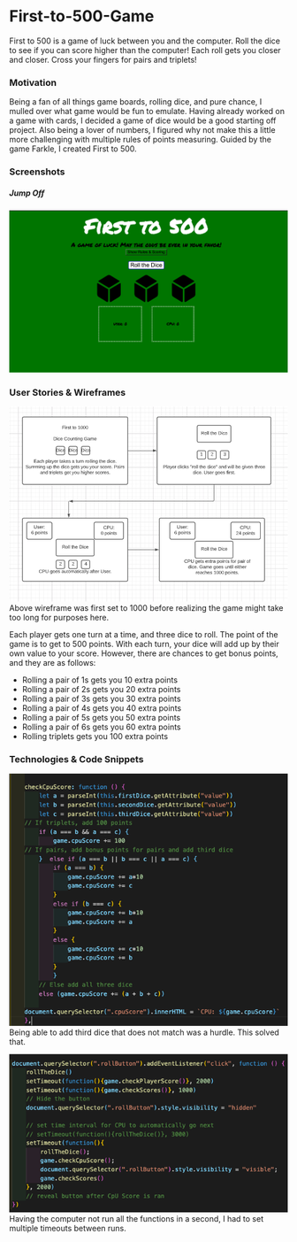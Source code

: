 # First-to-500-Game

First to 500 is a game of luck between you and the computer. Roll the dice to see if you can score higher than the computer! Each roll gets you closer and closer. Cross your fingers for pairs and triplets!

### Motivation

Being a fan of all things game boards, rolling dice, and pure chance, I mulled over what game would be fun to emulate. Having already worked on a game with cards, I decided a game of dice would be a good starting off project. Also being a lover of numbers, I figured why not make this a little more challenging with multiple rules of points measuring. Guided by the game Farkle, I created First to 500.

### Screenshots

##### Jump Off
![jumpoff](LandingPage.png)


### User Stories & Wireframes

![wireframe](firstTo500WireFrame.png)
Above wireframe was first set to 1000 before realizing the game might take too long for purposes here.

Each player gets one turn at a time, and three dice to roll. The point of the game is to get to 500 points. With each turn, your dice will add up by their own value to your score. However, there are chances to get bonus points, and they are as follows:

* Rolling a pair of 1s gets you 10 extra points
* Rolling a pair of 2s gets you 20 extra points
* Rolling a pair of 3s gets you 30 extra points
* Rolling a pair of 4s gets you 40 extra points
* Rolling a pair of 5s gets you 50 extra points
* Rolling a pair of 6s gets you 60 extra points
* Rolling triplets gets you 100 extra points

### Technologies & Code Snippets

![AddPointsCode](AddPointsCode.png)
Being able to add third dice that does not match was a hurdle. This solved that. 

![SetTimeoutCode](SetTImeoutCode.png)
Having the computer not run all the functions in a second, I had to set multiple timeouts between runs.







